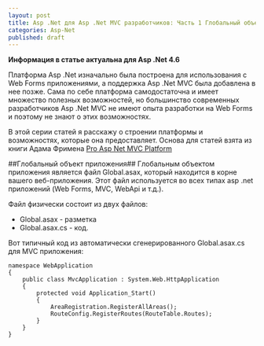 ```yaml
---
layout: post
title: Asp .Net для Asp .Net MVC разработчиков: Часть 1 Глобальный объект Asp .Net приложения
categories: Asp-Net
published: draft
---
```


**Информация в статье актуальна для Asp .Net 4.6**

Платформа Asp .Net изначально была построена для использования с Web Forms приложениями, а поддержка Asp .Net MVC была добавлена в нее позже. Сама по себе платформа самодостаточна и имеет множество полезных возможностей, но большинство современных разработчиков Asp .Net MVC не имеют опыта разработки на Web Forms и поэтому не знают о этих возможностях.

В этой серии статей я расскажу о строении платформы и возможностях, которые она предоставляет. Основа для статей взята из книги Адама Фримена [Pro Asp Net MVC Platform](http://www.apress.com/9781430265412)

##Глобальный объект приложения##
Глобальным объектом приложения является файл Global.asax, который находится в корне вашего веб-приложения. Этот файл используется во всех типах asp .net приложений (Web Forms, MVC, WebApi и т.д.).

Файл физически состоит из двух файлов:
- Global.asax - разметка
- Global.asax.cs - код.

Вот типичный код из автоматически сгенерированного Global.asax.cs для MVC приложения:
	
	namespace WebApplication
	{
	    public class MvcApplication : System.Web.HttpApplication
	    {
	        protected void Application_Start()
	        {
	            AreaRegistration.RegisterAllAreas();
	            RouteConfig.RegisterRoutes(RouteTable.Routes);
	        }
	    }
	}



